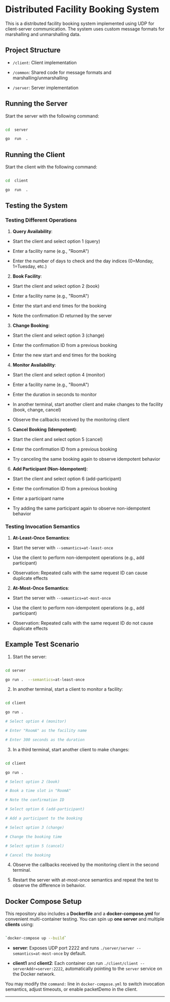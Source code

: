 
# Distributed Facility Booking System

  

This is a distributed facility booking system implemented using UDP for client-server communication. The system uses custom message formats for marshalling and unmarshalling data.

  

## Project Structure

  

-  `/client`: Client implementation

-  `/common`: Shared code for message formats and marshalling/unmarshalling

-  `/server`: Server implementation

  

## Running the Server

  

Start the server with the following command:

  

```bash

cd  server

go  run  .

```

  

## Running the Client

  

Start the client with the following command:

  

```bash

cd  client

go  run  .

```

  

## Testing the System

  

### Testing Different Operations

  

1.  **Query Availability**:

- Start the client and select option 1 (query)

- Enter a facility name (e.g., "RoomA")

- Enter the number of days to check and the day indices (0=Monday, 1=Tuesday, etc.)

  

2.  **Book Facility**:

- Start the client and select option 2 (book)

- Enter a facility name (e.g., "RoomA")

- Enter the start and end times for the booking

- Note the confirmation ID returned by the server

  

3.  **Change Booking**:

- Start the client and select option 3 (change)

- Enter the confirmation ID from a previous booking

- Enter the new start and end times for the booking

  

4.  **Monitor Availability**:

- Start the client and select option 4 (monitor)

- Enter a facility name (e.g., "RoomA")

- Enter the duration in seconds to monitor

- In another terminal, start another client and make changes to the facility (book, change, cancel)

- Observe the callbacks received by the monitoring client

  

5.  **Cancel Booking (Idempotent)**:

- Start the client and select option 5 (cancel)

- Enter the confirmation ID from a previous booking

- Try canceling the same booking again to observe idempotent behavior

  

6.  **Add Participant (Non-Idempotent)**:

- Start the client and select option 6 (add-participant)

- Enter the confirmation ID from a previous booking

- Enter a participant name

- Try adding the same participant again to observe non-idempotent behavior

  

### Testing Invocation Semantics

  

1.  **At-Least-Once Semantics**:

- Start the server with `--semantics=at-least-once`

- Use the client to perform non-idempotent operations (e.g., add participant)

- Observation: Repeated calls with the same request ID can cause duplicate effects

  

2.  **At-Most-Once Semantics**:

- Start the server with `--semantics=at-most-once`

- Use the client to perform non-idempotent operations (e.g., add participant)

- Observation: Repeated calls with the same request ID do not cause duplicate effects

  

## Example Test Scenario

  

1. Start the server:

```bash

cd server

go run .  --semantics=at-least-once

```

  

2. In another terminal, start a client to monitor a facility:

```bash

cd client

go run .

# Select option 4 (monitor)

# Enter "RoomA" as the facility name

# Enter 300 seconds as the duration

```

  

3. In a third terminal, start another client to make changes:

```bash

cd client

go run .

# Select option 2 (book)

# Book a time slot in "RoomA"

# Note the confirmation ID

# Select option 6 (add-participant)

# Add a participant to the booking

# Select option 3 (change)

# Change the booking time

# Select option 5 (cancel)

# Cancel the booking

```

  

4. Observe the callbacks received by the monitoring client in the second terminal.

  

5. Restart the server with at-most-once semantics and repeat the test to observe the difference in behavior.

  

## Docker Compose Setup


  

This repository also includes a **Dockerfile** and a **docker-compose.yml** for convenient multi-container testing. You can spin up **one server** and multiple **clients** using:

  

```bash

`docker-compose up --build`

```

  

-  **server**: Exposes UDP port 2222 and runs `./server/server --semantics=at-most-once` by default.

  

-  **client1** and **client2**: Each container can run `./client/client --serverAddr=server:2222`, automatically pointing to the `server` service on the Docker network.

  

You may modify the `command:` line in `docker-compose.yml` to switch invocation semantics, adjust timeouts, or enable packetDemo in the client.

  

* * * *